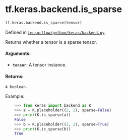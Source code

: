 <div itemscope itemtype="http://developers.google.com/ReferenceObject">
<meta itemprop="name" content="tf.keras.backend.is_sparse" />
<meta itemprop="path" content="Stable" />
</div>

# tf.keras.backend.is_sparse

``` python
tf.keras.backend.is_sparse(tensor)
```



Defined in [`tensorflow/python/keras/backend.py`](/code/stable/tensorflow/python/keras/backend.py).

Returns whether a tensor is a sparse tensor.

#### Arguments:

* <b>`tensor`</b>: A tensor instance.


#### Returns:

    A boolean.

Example:
```python
    >>> from keras import backend as K
    >>> a = K.placeholder((2, 2), sparse=False)
    >>> print(K.is_sparse(a))
    False
    >>> b = K.placeholder((2, 2), sparse=True)
    >>> print(K.is_sparse(b))
    True
```